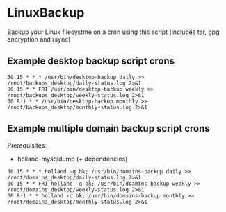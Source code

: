 # LinuxBackup
Backup your Linux filesystme on a cron using this script (includes tar, gpg encryption and rsync)


## Example desktop backup script crons
```
30 15 * * * /usr/bin/desktop-backup daily >> /root/backups_desktop/daily-status.log 2>&1
00 15 * * FRI /usr/bin/desktop-backup weekly >> /root/backups_desktop/weekly-status.log 2>&1
00 8 1 * * /usr/bin/desktop-backup monthly >> /root/backups_desktop/monthly-status.log 2>&1
```

## Example multiple domain backup script crons
Prerequisites:
- holland-mysqldump (+ dependencies)

```
30 15 * * * holland -q bk; /usr/bin/domains-backup daily >> /root/domains_desktop/daily-status.log 2>&1
00 15 * * FRI holland -q bk; /usr/bin/doamins-backup weekly >> /root/domains_desktop/weekly-status.log 2>&1
00 8 1 * * holland -q bk; /usr/bin/domsins-backup monthly >> /root/domains_desktop/monthly-status.log 2>&1
```